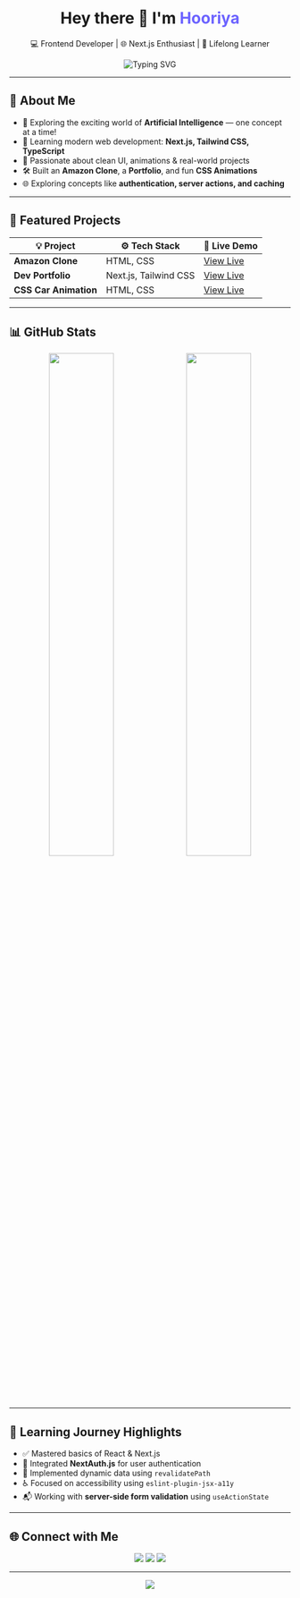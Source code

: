 <h1 align="center">
  Hey there 👋 I'm <span style="color:#6C63FF">Hooriya</span>  
</h1>

<p align="center">
  💻 Frontend Developer | 🌐 Next.js Enthusiast | 🧠 Lifelong Learner  
</p>

<p align="center">
  <img src="https://readme-typing-svg.demolab.com?font=Fira+Code&weight=500&size=22&pause=1000&color=6C63FF&center=true&vCenter=true&width=440&lines=Crafting+Clean+UIs+with+Next.js+💡;Building+real-world+apps+with+love+%F0%9F%92%96;#100DaysOfCode+Challenge+%E2%9C%85" alt="Typing SVG" />
</p>

---

## 🌸 About Me

- 🤖 Exploring the exciting world of **Artificial Intelligence** — one concept at a time!
- 🌱 Learning modern web development: **Next.js, Tailwind CSS, TypeScript**
- 🎨 Passionate about clean UI, animations & real-world projects
- 🛠️ Built an **Amazon Clone**, a **Portfolio**, and fun **CSS Animations**
- 🌐 Exploring concepts like **authentication, server actions, and caching**

---

## 💼 Featured Projects

| 💡 Project | ⚙️ Tech Stack | 🔗 Live Demo |
|-----------|---------------|--------------|
| **Amazon Clone** | HTML, CSS | [View Live](#) |
| **Dev Portfolio** | Next.js, Tailwind CSS | [View Live](#) |
| **CSS Car Animation** | HTML, CSS | [View Live](#) |

---

## 📊 GitHub Stats

<div align="center">
  <img src="https://github-readme-stats.vercel.app/api?username=hooriyamuhammadfareed&show_icons=true&theme=radical&hide_title=true" width="48%" />
  <img src="https://github-readme-streak-stats.herokuapp.com?user=hooriyamuhammadfareed&theme=radical&hide_border=false" width="48%" />
</div>

---

## 🧠 Learning Journey Highlights

- ✅ Mastered basics of React & Next.js
- 🔐 Integrated **NextAuth.js** for user authentication
- 🎯 Implemented dynamic data using `revalidatePath`
- ♿ Focused on accessibility using `eslint-plugin-jsx-a11y`
- 📬 Working with **server-side form validation** using `useActionState`

---

## 🌐 Connect with Me

<p align="center">
  <a href="mailto:hooriyadev@gmail.com"><img src="https://img.shields.io/badge/Email-D14836?style=for-the-badge&logo=gmail&logoColor=white"/></a>
  <a href="https://www.linkedin.com/in/hooriyamuhammadfareed/"><img src="https://img.shields.io/badge/LinkedIn-0A66C2?style=for-the-badge&logo=linkedin&logoColor=white"/></a>
  <a href="https://yourportfolio.com"><img src="https://img.shields.io/badge/Portfolio-6C63FF?style=for-the-badge&logo=vercel&logoColor=white"/></a>
</p>

---

<p align="center">
  <img src="https://capsule-render.vercel.app/api?type=waving&color=6C63FF&height=100&section=footer"/>
</p>

